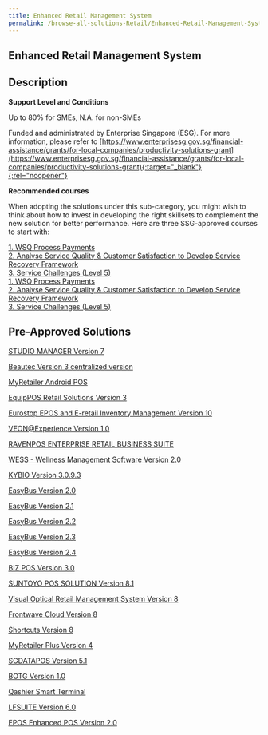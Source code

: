 ```yaml
---
title: Enhanced Retail Management System
permalink: /browse-all-solutions-Retail/Enhanced-Retail-Management-System
---
```


## Enhanced Retail Management System
## Description

**Support Level and Conditions**

Up to 80% for SMEs, N.A. for non-SMEs

Funded and administrated by Enterprise Singapore (ESG). For more information, please refer to
[https://www.enterprisesg.gov.sg/financial-assistance/grants/for-local-companies/productivity-solutions-grant](https://www.enterprisesg.gov.sg/financial-assistance/grants/for-local-companies/productivity-solutions-grant){:target="_blank"}{:rel="noopener"}

**Recommended courses**

When adopting the solutions under this sub-category, you might wish to think about how to invest in developing the right skillsets to complement the new solution for better performance. Here are three SSG-approved courses to start with:

<a href='https://courses.enterprisejobskills.gov.sg/Course_Internet/CourseDetail/WSQ-Process-Payments-SSF-2'  target='_blank' rel='noopener'>1. WSQ Process Payments</a><br>
<a href='https://courses.enterprisejobskills.gov.sg/Course_Internet/CourseDetail/Analyse-Service-Quality-Customer-Satisfaction-Develop-Service-Recovery-Framework-SFw-2'  target='_blank' rel='noopener'>2. Analyse Service Quality & Customer Satisfaction to Develop Service Recovery Framework</a><br>
<a href='https://courses.enterprisejobskills.gov.sg/Course_Internet/CourseDetail/Service-Challenges-Level-5-Asynchronous-Synchronous-elearning'  target='_blank' rel='noopener'>3. Service Challenges (Level 5)</a><br>
<a href='https://courses.enterprisejobskills.gov.sg/Course_Internet/CourseDetail/WSQ-Process-Payments-SSF-2'  target='_blank' rel='noopener'>1. WSQ Process Payments</a><br>
<a href='https://courses.enterprisejobskills.gov.sg/Course_Internet/CourseDetail/Analyse-Service-Quality-Customer-Satisfaction-Develop-Service-Recovery-Framework-SFw-2'  target='_blank' rel='noopener'>2. Analyse Service Quality & Customer Satisfaction to Develop Service Recovery Framework</a><br>
<a href='https://courses.enterprisejobskills.gov.sg/Course_Internet/CourseDetail/Service-Challenges-Level-5-Asynchronous-Synchronous-elearning'  target='_blank' rel='noopener'>3. Service Challenges (Level 5)</a><br>

## Pre-Approved Solutions

<a href='/productivity-solutions-grant/solutionrepo/solution163' target='_blank'>STUDIO MANAGER Version 7</a><br>

<a href='/productivity-solutions-grant/solutionrepo/solution225' target='_blank'>Beautec Version 3 centralized version</a><br>

<a href='/productivity-solutions-grant/solutionrepo/solution344' target='_blank'>MyRetailer Android POS</a><br>

<a href='/productivity-solutions-grant/solutionrepo/solution370' target='_blank'>EquipPOS Retail Solutions Version 3</a><br>

<a href='/productivity-solutions-grant/solutionrepo/solution396' target='_blank'>Eurostop EPOS and E-retail Inventory Management Version 10</a><br>

<a href='/productivity-solutions-grant/solutionrepo/solution423' target='_blank'>VEON@Experience Version 1.0</a><br>

<a href='/productivity-solutions-grant/solutionrepo/solution651' target='_blank'>RAVENPOS ENTERPRISE RETAIL BUSINESS SUITE</a><br>

<a href='/productivity-solutions-grant/solutionrepo/solution740' target='_blank'>WESS - Wellness Management Software Version 2.0</a><br>

<a href='/productivity-solutions-grant/solutionrepo/solution935' target='_blank'>KYBIO Version 3.0.9.3</a><br>

<a href='/productivity-solutions-grant/solutionrepo/solution1018' target='_blank'>EasyBus Version 2.0</a><br>

<a href='/productivity-solutions-grant/solutionrepo/solution1019' target='_blank'>EasyBus Version 2.1</a><br>

<a href='/productivity-solutions-grant/solutionrepo/solution1020' target='_blank'>EasyBus Version 2.2</a><br>

<a href='/productivity-solutions-grant/solutionrepo/solution1021' target='_blank'>EasyBus Version 2.3</a><br>

<a href='/productivity-solutions-grant/solutionrepo/solution1022' target='_blank'>EasyBus Version 2.4</a><br>

<a href='/productivity-solutions-grant/solutionrepo/solution1083' target='_blank'>BIZ POS Version 3.0</a><br>

<a href='/productivity-solutions-grant/solutionrepo/solution1119' target='_blank'>SUNTOYO POS SOLUTION Version 8.1</a><br>

<a href='/productivity-solutions-grant/solutionrepo/solution1135' target='_blank'>Visual Optical Retail Management System Version 8</a><br>

<a href='/productivity-solutions-grant/solutionrepo/solution1175' target='_blank'>Frontwave Cloud Version 8</a><br>

<a href='/productivity-solutions-grant/solutionrepo/solution1187' target='_blank'>Shortcuts Version 8</a><br>

<a href='/productivity-solutions-grant/solutionrepo/solution1263' target='_blank'>MyRetailer Plus Version 4</a><br>

<a href='/productivity-solutions-grant/solutionrepo/solution1500' target='_blank'>SGDATAPOS Version 5.1</a><br>

<a href='/productivity-solutions-grant/solutionrepo/solution1722' target='_blank'>BOTG Version 1.0</a><br>

<a href='/productivity-solutions-grant/solutionrepo/solution1724' target='_blank'>Qashier Smart Terminal</a><br>

<a href='/productivity-solutions-grant/solutionrepo/solution1877' target='_blank'>LFSUITE Version 6.0</a><br>

<a href='/productivity-solutions-grant/solutionrepo/solution2752' target='_blank'>EPOS Enhanced POS Version 2.0</a><br>

